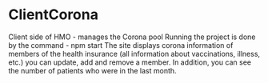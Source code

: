 # ClientCorona
Client side of HMO - manages the Corona pool
Running the project is done by the command - npm start
The site displays corona information of members of the health insurance (all information about vaccinations, illness, etc.)
you can update, add and remove a member.
In addition, you can see the number of patients who were in the last month.
